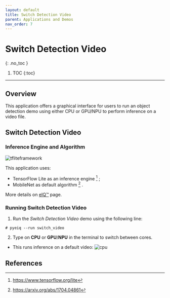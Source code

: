 ```yaml
---
layout: default
title: Switch Detection Video
parent: Applications and Demos
nav_order: 7
---
```


# **Switch Detection Video**
{: .no_toc }

1. TOC
{:toc}
---

## **Overview**

This application offers a graphical interface for users to run an object
detection demo using either CPU or GPU/NPU to perform inference on a video file.

## **Switch Detection Video**

### **Inference Engine and Algorithm**

![tfliteframework][tflite]

This application uses:

 * TensorFlow Lite as an inference engine [^1] ;
 * MobileNet as default algorithm [^2] .

More details on [eIQ™][eiq] page.

### **Running Switch Detection Video**

1. Run the _Switch Detection Video_ demo using the following line:
```console
# pyeiq --run switch_video
```
2. Type on **CPU** or **GPU**/**NPU** in the terminal to switch between cores.
  * This runs inference on a default video:
  ![cpu][switch_detection]

## **References**

[^1]: https://www.tensorflow.org/lite
[^2]: https://arxiv.org/abs/1704.04861

[switch_detection]: ../media/apps/eIQVideoSwitchCore/switch_detection_resized_logo.gif

[tflite]: https://img.shields.io/badge/TFLite-2.1.0-orange
[eiq]: https://www.nxp.com/design/software/development-software/eiq-ml-development-environment:EIQ
